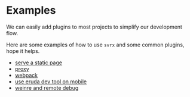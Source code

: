 # Examples

We can easily add plugins to most projects to simplify our development flow.   

Here are some examples of how to use `svrx` and some common plugins, hope it helps.

- [serve a static page](https://github.com/svrxjs/svrx/blob/master/examples/serve-static-page)
- [proxy](https://github.com/svrxjs/svrx/blob/master/examples/proxy)
- [webpack](https://github.com/svrxjs/svrx-plugin-webpack/tree/master/example)
- [use eruda dev tool on mobile](https://github.com/svrxjs/svrx/tree/master/examples/eruda)
- [weinre and remote debug](https://github.com/svrxjs/svrx/blob/master/examples/weinre)
